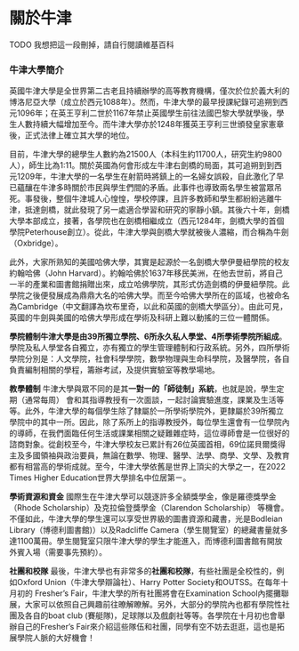 # 關於牛津

TODO 我想把這一段刪掉，請自行閱讀維基百科

### **牛津大學簡介**

英國牛津大學是全世界第二古老且持續辦學的高等教育機構，僅次於位於義大利的博洛尼亞大學（成立於西元1088年）。然而，牛津大學的最早授課紀錄可追朔到西元1096年；在英王亨利二世於1167年禁止英國學生前往法國巴黎大學就學後，學生人數持續大幅增加至今。而牛津大學亦於1248年獲英王亨利三世頒發皇家憲章後，正式法律上確立其大學的地位。

目前，牛津大學的總學生人數約為21500人（本科生約11700人，研究生約9800人），師生比為1:11。關於英國為何會形成左牛津右劍橋的局面，其可追朔到到西元1209年，牛津大學的一名學生在射箭時將鎮上的一名婦女誤殺，自此激化了早已蘊釀在牛津多時關於市民與學生們間的矛盾。此事件也導致兩名學生被當眾吊死。事發後，整個牛津城人心惶惶，學校停課，且許多教師和學生都紛紛逃離牛津，抵達劍橋，就此發現了另一處適合學習和研究的寧靜小鎮。其後六十年，劍橋大學本部成立，接著，各學院也在劍橋相繼成立（西元1284年，劍橋大學的首個學院Peterhouse創立）。從此，牛津大學與劍橋大學就被後人濃縮，而合稱為牛劍（Oxbridge）。

此外，大家所熟知的美國哈佛大學，其實是起源於一名劍橋大學伊曼紐學院的校友約翰哈佛（John Harvard）。約翰哈佛於1637年移民美洲，在他去世前，將自己一半的產業和圖書館捐贈出來，成立哈佛學院，其形式仿造劍橋的伊曼紐學院。此學院之後便發展成為鼎鼎大名的哈佛大學。而至今哈佛大學所在的區域，也被命名為Cambridge（中文翻譯為坎布里奇，以此和英國的劍橋大學區分）。由此可見，英國的牛劍與美國的哈佛大學形成在學術及科研上難以動搖的三位一體關係。

**學院體制牛津大學是由39所獨立學院、6所永久私人學堂、4所學術學院所組成**。學院及私人學堂各自獨立，亦有獨立的學生管理體制和行政系統。另外，四所學術學院分別是：人文學院，社會科學學院，數學物理與生命科學院，及醫學院，各自負責編制相關的學程，籌辦考試，及提供實驗室等教學場地。

**教學體制**
牛津大學與眾不同的是其**一對一的「師徒制」系統**，也就是說，學生定期（通常每周） 會和其指導教授有一次面談，一起討論實驗進度，課業及生活等等。此外，牛津大學的每個學生除了隸屬於一所學術學院外，更隸屬於39所獨立學院中的其中一所。因此，除了系所上的指導教授外，每位學生還會有一位學院內的導師，在我們面臨任何生活或課業相關之疑難雜症時，這位導師會是一位很好的諮商對象。從創校至今，牛津大學校友已累計有26位英國首相，69位諾貝爾獎得主及多國領袖與政治要員，無論在數學、物理、醫學、法學、商學、文學、及教育都有相當高的學術成就。至今，牛津大學依舊是世界上頂尖的大學之一，在2022 Times Higher Education世界大學排名中位居第ㄧ。

**學術資源和資金**
國際生在牛津大學可以競逐許多全額獎學金，像是羅德獎學金（Rhode Scholarship）及克拉倫登獎學金（Clarendon Scholarship） 等機會。不僅如此，牛津大學的學生還可以享受世界級的圖書資源和藏書，光是Bodleian Library（博德利圖書館)）以及Radcliffe Camera（學生閱覽室）的總藏書量就多達1100萬冊。學生閱覽室只限牛津大學的學生才能進入，而博德利圖書館有開放外賓入場（需要事先預約）。

**社團和校隊**
最後，牛津大學也有非常多的**社團和校隊**，有些社團是全校性的，例如Oxford Union（牛津大學辯論社）、Harry Potter Society和OUTSS。在每年十月初的 Fresher’s Fair，牛津大學的所有社團將會在Examination School內擺攤聯展，大家可以依照自己興趣前往暸解瞭解。另外，大部分的學院內也都有學院性社團及各自的boat club (賽艇隊)，足球隊以及戲劇社等等。各學院在十月初也會舉辦自己的Fresher’s Fair來介紹這些隊伍和社團，同學有空不妨去逛逛，這也是拓展學院人脈的大好機會！
